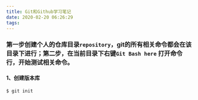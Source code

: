 ```yaml
---
title: Git和Github学习笔记
date: 2020-02-20 06:26:29
tags:
---
```


### 第一步创建个人的仓库目录`repository`，git的所有相关命令都会在该目录下进行；第二步，在当前目录下右键`Git Bash here` 打开命令行，开始测试相关命令。

#### 1、创建版本库



```bash
$ git init
```

